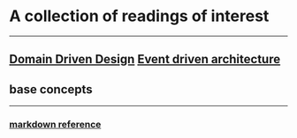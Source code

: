 # A collection of readings of interest
---


[Domain Driven Design](https://github.com/afjw/papers/blob/main/ddd.md)
[Event driven architecture](https://github.com/afjw/papers/blob/main/event_driven.md)
---
## base concepts
---
### [markdown reference](https://www.markdownguide.org/cheat-sheet/)
